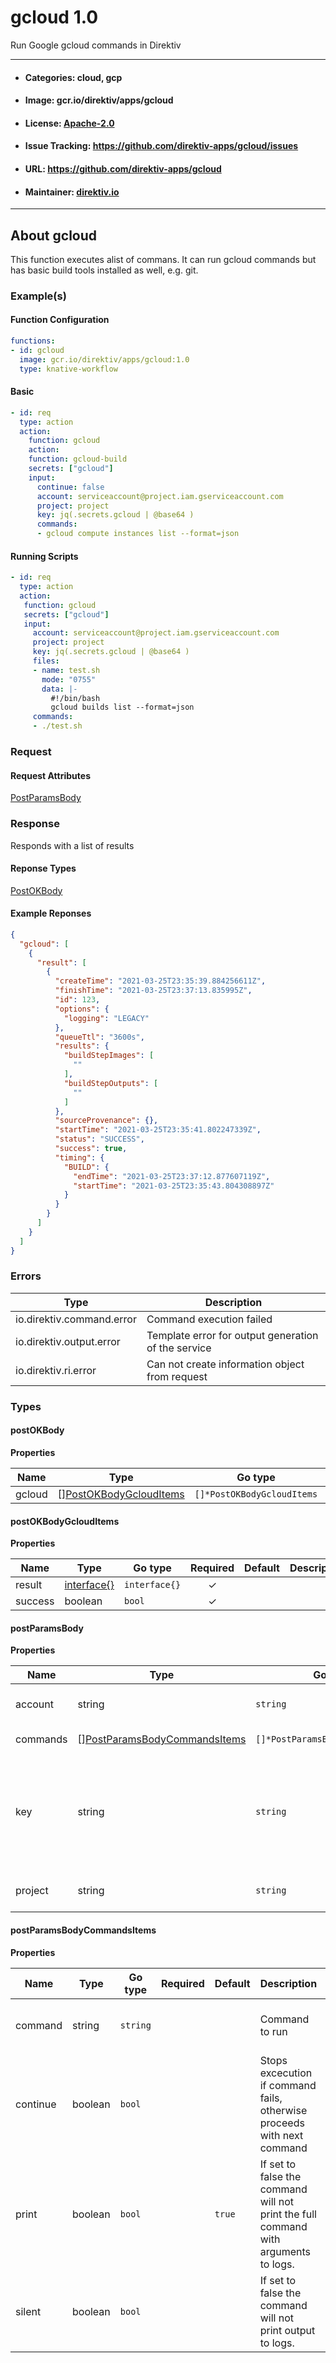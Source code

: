 
# gcloud 1.0

Run Google gcloud commands in Direktiv

---
- #### Categories: cloud, gcp
- #### Image: gcr.io/direktiv/apps/gcloud 
- #### License: [Apache-2.0](https://www.apache.org/licenses/LICENSE-2.0)
- #### Issue Tracking: https://github.com/direktiv-apps/gcloud/issues
- #### URL: https://github.com/direktiv-apps/gcloud
- #### Maintainer: [direktiv.io](https://www.direktiv.io)
---

## About gcloud

This function executes alist of commans. It can run gcloud commands but has basic build tools installed as well, e.g. git.


### Example(s)
  #### Function Configuration
  ```yaml
  functions:
  - id: gcloud
    image: gcr.io/direktiv/apps/gcloud:1.0
    type: knative-workflow
  ```
   #### Basic
   ```yaml
   - id: req
     type: action
     action:
       function: gcloud
       action:
       function: gcloud-build
       secrets: ["gcloud"]
       input:
         continue: false
         account: serviceaccount@project.iam.gserviceaccount.com
         project: project
         key: jq(.secrets.gcloud | @base64 )
         commands:
         - gcloud compute instances list --format=json
   ```
   #### Running Scripts
   ```yaml
   - id: req
     type: action
     action:
      function: gcloud
      secrets: ["gcloud"]
      input:
        account: serviceaccount@project.iam.gserviceaccount.com
        project: project
        key: jq(.secrets.gcloud | @base64 )
        files:
        - name: test.sh
          mode: "0755"
          data: |-
            #!/bin/bash
            gcloud builds list --format=json
        commands:
        - ./test.sh
   ```

### Request



#### Request Attributes
[PostParamsBody](#post-params-body)

### Response
  Responds with a list of results
#### Reponse Types
    
  

[PostOKBody](#post-o-k-body)
#### Example Reponses
    
```json
{
  "gcloud": [
    {
      "result": [
        {
          "createTime": "2021-03-25T23:35:39.884256611Z",
          "finishTime": "2021-03-25T23:37:13.835995Z",
          "id": 123,
          "options": {
            "logging": "LEGACY"
          },
          "queueTtl": "3600s",
          "results": {
            "buildStepImages": [
              ""
            ],
            "buildStepOutputs": [
              ""
            ]
          },
          "sourceProvenance": {},
          "startTime": "2021-03-25T23:35:41.802247339Z",
          "status": "SUCCESS",
          "success": true,
          "timing": {
            "BUILD": {
              "endTime": "2021-03-25T23:37:12.877607119Z",
              "startTime": "2021-03-25T23:35:43.804308897Z"
            }
          }
        }
      ]
    }
  ]
}
```

### Errors
| Type | Description
|------|---------|
| io.direktiv.command.error | Command execution failed |
| io.direktiv.output.error | Template error for output generation of the service |
| io.direktiv.ri.error | Can not create information object from request |


### Types
#### <span id="post-o-k-body"></span> postOKBody

  



**Properties**

| Name | Type | Go type | Required | Default | Description | Example |
|------|------|---------|:--------:| ------- |-------------|---------|
| gcloud | [][PostOKBodyGcloudItems](#post-o-k-body-gcloud-items)| `[]*PostOKBodyGcloudItems` |  | |  |  |


#### <span id="post-o-k-body-gcloud-items"></span> postOKBodyGcloudItems

  



**Properties**

| Name | Type | Go type | Required | Default | Description | Example |
|------|------|---------|:--------:| ------- |-------------|---------|
| result | [interface{}](#interface)| `interface{}` | ✓ | |  |  |
| success | boolean| `bool` | ✓ | |  |  |


#### <span id="post-params-body"></span> postParamsBody

  



**Properties**

| Name | Type | Go type | Required | Default | Description | Example |
|------|------|---------|:--------:| ------- |-------------|---------|
| account | string| `string` | ✓ | | Service account name | `sa@myproject.iam.gserviceaccount.com` |
| commands | [][PostParamsBodyCommandsItems](#post-params-body-commands-items)| `[]*PostParamsBodyCommandsItems` |  | | Array of commands. |  |
| key | string| `string` |  | | Base64 encoded JSON access file (IAM). If not provided the function uses `key.json`. |  |
| project | string| `string` | ✓ | | Specifies the project name. | `my-project-234` |


#### <span id="post-params-body-commands-items"></span> postParamsBodyCommandsItems

  



**Properties**

| Name | Type | Go type | Required | Default | Description | Example |
|------|------|---------|:--------:| ------- |-------------|---------|
| command | string| `string` |  | | Command to run | `gcloud compute instances list --format=json` |
| continue | boolean| `bool` |  | | Stops excecution if command fails, otherwise proceeds with next command |  |
| print | boolean| `bool` |  | `true`| If set to false the command will not print the full command with arguments to logs. |  |
| silent | boolean| `bool` |  | | If set to false the command will not print output to logs. |  |

 
